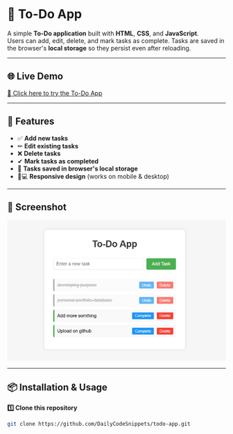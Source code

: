 # 📝 To-Do App

A simple **To-Do application** built with **HTML**, **CSS**, and **JavaScript**.  
Users can add, edit, delete, and mark tasks as complete. Tasks are saved in the browser's **local storage** so they persist even after reloading.

---

## 🌐 Live Demo  
[🚀 Click here to try the To-Do App](https://dailycodesnippets.github.io/todo-app/)

---

## 🚀 Features
- ✅ **Add new tasks**
- ✏ **Edit existing tasks**
- ❌ **Delete tasks**
- ✔ **Mark tasks as completed**
- 💾 **Tasks saved in browser's local storage**
- 📱💻 **Responsive design** (works on mobile & desktop)

---

## 📸 Screenshot
![To-Do App Screenshot](images/screenshot.png)

---

## 📦 Installation & Usage

**1️⃣ Clone this repository**
```bash
git clone https://github.com/DailyCodeSnippets/todo-app.git
